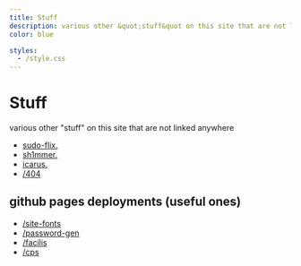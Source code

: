 ```yaml
---
title: Stuff
description: various other &quot;stuff&quot on this site that are not linked in nav 
color: blue

styles:
  - /style.css
---
```


# Stuff
 various other "stuff" on this site that are not linked anywhere

* <a class="no-style socials fli" href="https://sudo-flix.t3rm1n4l.dev/">sudo-flix.</a>
* <a class="no-style socials fli" href="https://sh1mmer.t3rm1n4l.dev/">sh1mmer.</a>
* <a class="no-style socials fli" href="https://icarus.t3rm1n4l.dev/">icarus.</a>
* <a class="no-style socials fli" href="/404/">/404</a>

## github pages deployments (useful ones)
* <a class="no-style socials fli" href="/site-fonts/">/site-fonts</a>
* <a class="no-style socials fli" href="/password-gen/">/password-gen</a>
* <a class="no-style socials fli" href="/facilis/">/facilis</a>
* <a class="no-style socials fli" href="/cps/">/cps</a>
